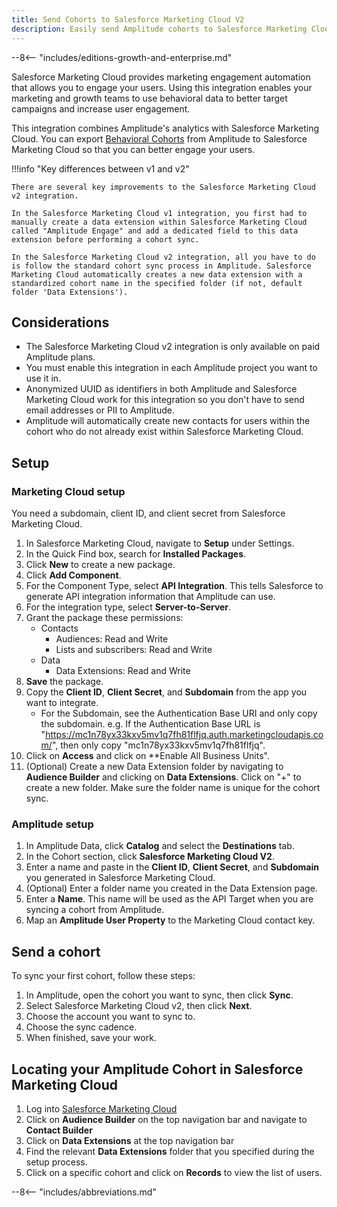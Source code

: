 ```yaml
---
title: Send Cohorts to Salesforce Marketing Cloud V2
description: Easily send Amplitude cohorts to Salesforce Marketing Cloud for targeting with the improved V2 integration.
---
```


--8<-- "includes/editions-growth-and-enterprise.md"

Salesforce Marketing Cloud provides marketing engagement automation that allows you to engage your users. Using this integration enables your marketing and growth teams to use behavioral data to better target campaigns and increase user engagement.

This integration combines Amplitude's analytics with Salesforce Marketing Cloud. You can export [Behavioral Cohorts](https://help.amplitude.com/hc/en-us/articles/231881448-Amplitude-2-0-Behavioral-Cohorts) from Amplitude to Salesforce Marketing Cloud so that you can better engage your users.

!!!info "Key differences between v1 and v2"

    There are several key improvements to the Salesforce Marketing Cloud v2 integration.

    In the Salesforce Marketing Cloud v1 integration, you first had to manually create a data extension within Salesforce Marketing Cloud called "Amplitude Engage" and add a dedicated field to this data extension before performing a cohort sync.

    In the Salesforce Marketing Cloud v2 integration, all you have to do is follow the standard cohort sync process in Amplitude. Salesforce Marketing Cloud automatically creates a new data extension with a standardized cohort name in the specified folder (if not, default folder 'Data Extensions').

## Considerations

- The Salesforce Marketing Cloud v2 integration is only available on paid Amplitude plans.
- You must enable this integration in each Amplitude project you want to use it in.
- Anonymized UUID as identifiers in both Amplitude and Salesforce Marketing Cloud work for this integration so you don't have to send email addresses or PII to Amplitude.
- Amplitude will automatically create new contacts for users within the cohort who do not already exist within Salesforce Marketing Cloud.

## Setup

### Marketing Cloud setup

You need a subdomain, client ID, and client secret from Salesforce Marketing Cloud.

1. In Salesforce Marketing Cloud, navigate to **Setup** under Settings.
2. In the Quick Find box, search for **Installed Packages**.
3. Click **New** to create a new package.
4. Click **Add Component**.
5. For the Component Type, select **API Integration**. This tells Salesforce to generate API integration information that Amplitude can use.
6. For the integration type, select **Server-to-Server**.
7. Grant the package these permissions:
    - Contacts
        - Audiences: Read and Write
        - Lists and subscribers: Read and Write
    - Data
        - Data Extensions: Read and Write
8. **Save** the package.
9. Copy the **Client ID**, **Client Secret**, and **Subdomain** from the app you want to integrate.
    - For the Subdomain, see the Authentication Base URI and only copy the subdomain. e.g. If the Authentication Base URL is  "https://mc1n78yx33kxv5mv1q7fh81flfjq.auth.marketingcloudapis.com/", then only copy "mc1n78yx33kxv5mv1q7fh81flfjq".
10. Click on **Access** and click on **Enable All Business Units".
11. (Optional) Create a new Data Extension folder by navigating to **Audience Builder** and clicking on **Data Extensions**. Click on "+" to create a new folder. Make sure the folder name is unique for the cohort sync.

### Amplitude setup

1. In Amplitude Data, click **Catalog** and select the **Destinations** tab.
2. In the Cohort section, click **Salesforce Marketing Cloud V2**.
3. Enter a name and paste in the **Client ID**, **Client Secret**, and **Subdomain** you generated in Salesforce Marketing Cloud.
4. (Optional) Enter a folder name you created in the Data Extension page.
5. Enter a **Name**. This name will be used as the API Target when you are syncing a cohort from Amplitude. 
6. Map an **Amplitude User Property** to the Marketing Cloud contact key.

## Send a cohort

To sync your first cohort, follow these steps:

1. In Amplitude, open the cohort you want to sync, then click **Sync**.
2. Select Salesforce Marketing Cloud v2, then click **Next**.
3. Choose the account you want to sync to.
4. Choose the sync cadence.
5. When finished, save your work.

## Locating your Amplitude Cohort in Salesforce Marketing Cloud
1. Log into [Salesforce Marketing Cloud](https://mc.s11.exacttarget.com/cloud/#app/Setup/Users)
2. Click on **Audience Builder** on the top navigation bar and navigate to **Contact Builder** 
3. Click on **Data Extensions** at the top navigation bar
4. Find the relevant **Data Extensions** folder that you specified during the setup process.
5. Click on a specific cohort and click on **Records** to view the list of users.

--8<-- "includes/abbreviations.md"

